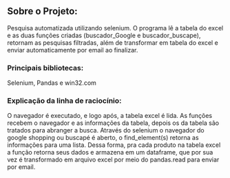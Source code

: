 ## Sobre o Projeto: 

Pesquisa automatizada utilizando selenium. O programa lê a tabela do excel e as duas funções criadas (buscador_Google e buscador_buscape), retornam as pesquisas filtradas, além de transformar em tabela do excel e enviar automaticamente por email ao finalizar.



### Principais bibliotecas:

Selenium, Pandas e win32.com

### Explicação da linha de raciocínio:
 
O navegador é executado, e logo após, a tabela excel é lida. As funções recebem o navegador e as informações da tabela, depois os da tabela são tratados para abranger a busca. Através do selenium o navegador do google shopping ou buscapé é aberto, o find_element(s) retorna as informações para uma lista. Dessa forma, pra cada produto na tabela excel a função retorna seus dados e armazena em um dataframe, que por sua vez é transformado em arquivo excel por meio do pandas.read para enviar por email.
